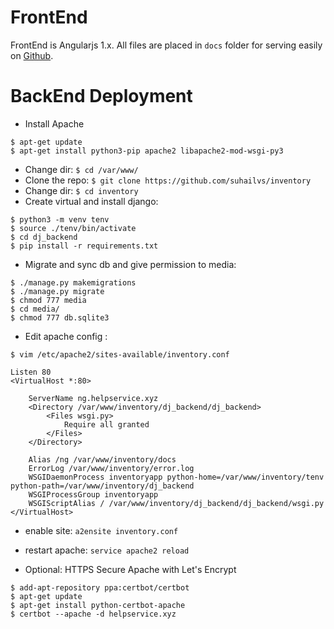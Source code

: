 # FrontEnd

FrontEnd is Angularjs 1.x. All files are placed in `docs` folder for serving easily on [Github](https://suhailvs.github.io/inventory).

# BackEnd Deployment
+ Install Apache

```
$ apt-get update
$ apt-get install python3-pip apache2 libapache2-mod-wsgi-py3
```

+ Change dir: `$ cd /var/www/`
+ Clone the repo: `$ git clone https://github.com/suhailvs/inventory`
+ Change dir: `$ cd inventory`
+ Create virtual and install django:
```
$ python3 -m venv tenv
$ source ./tenv/bin/activate
$ cd dj_backend
$ pip install -r requirements.txt
```

+ Migrate and sync db and give permission to media:
```
$ ./manage.py makemigrations
$ ./manage.py migrate
$ chmod 777 media
$ cd media/
$ chmod 777 db.sqlite3
```


+ Edit apache config :

```
$ vim /etc/apache2/sites-available/inventory.conf

Listen 80
<VirtualHost *:80>

    ServerName ng.helpservice.xyz
    <Directory /var/www/inventory/dj_backend/dj_backend>
        <Files wsgi.py>
            Require all granted
        </Files>
    </Directory>

    Alias /ng /var/www/inventory/docs
    ErrorLog /var/www/inventory/error.log
    WSGIDaemonProcess inventoryapp python-home=/var/www/inventory/tenv python-path=/var/www/inventory/dj_backend
    WSGIProcessGroup inventoryapp
    WSGIScriptAlias / /var/www/inventory/dj_backend/dj_backend/wsgi.py
</VirtualHost>

```

+ enable site: `a2ensite inventory.conf` 
+ restart apache: `service apache2 reload`

+ Optional: HTTPS Secure Apache with Let's Encrypt

```
$ add-apt-repository ppa:certbot/certbot
$ apt-get update
$ apt-get install python-certbot-apache
$ certbot --apache -d helpservice.xyz